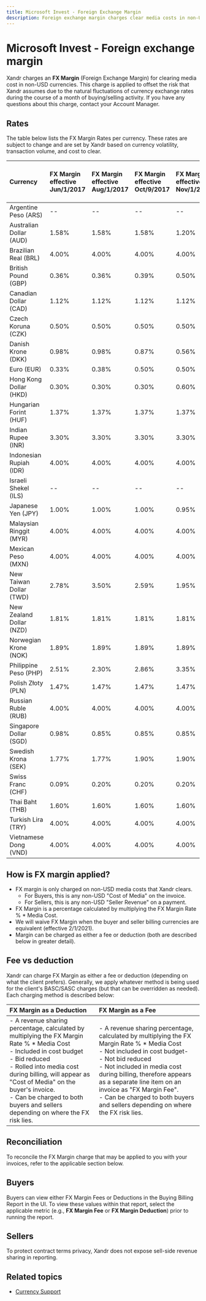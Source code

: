```yaml
---
title: Microsoft Invest - Foreign Exchange Margin
description: Foreign exchange margin charges clear media costs in non-USD currencies. This offsets the risk of currency fluctuations during buying or selling activity.
---
```


# Microsoft Invest - Foreign exchange margin

Xandr charges an **FX Margin** (Foreign Exchange Margin) for clearing media cost in non-USD currencies. This charge is applied to offset the risk that Xandr assumes due to the natural fluctuations of currency exchange rates during the course of a month of buying/selling activity. If you have any questions about this charge, contact your Account Manager.

## Rates

The table below lists the FX Margin Rates per currency. These rates are subject to change and are set by Xandr based on currency volatility, transaction volume, and cost to clear.

| Currency | FX Margin effective Jun/1/2017 | FX Margin effective Aug/1/2017 | FX Margin effective Oct/9/2017 | FX Margin effective Nov/1/2017 | FX Margin effective Jan/10/2018 | FX Margin effective Jan/29/2018 | FX Margin effective June 1, 2018 | FX Margin effective Feb 1st, 2021 | FX Margin effective Mar 13, 2021 |
|:---|:---|:---|:---|:---|:---|:---|:---|:---|:---|
| Argentine Peso (ARS) | -- | -- | -- | -- | -- | -- | -- | 15.00% | 0.00% |
| Australian Dollar (AUD) | 1.58% | 1.58% | 1.58% | 1.20% | 1.20% | 1.77% | 1.27% | 3.60% | 1.80% |
| Brazilian Real (BRL) | 4.00% | 4.00% | 4.00% | 4.00% | 4.00% | 4.00% | 4.00% | 8.00% | 3.90% |
| British Pound (GBP) | 0.36% | 0.36% | 0.39% | 0.50% | 0.62% | 1.71% | 0.99% | 3.90% | 2.00% |
| Canadian Dollar (CAD) | 1.12% | 1.12% | 1.12% | 1.12% | 1.21% | 1.98% | 1.46% | 3.10% | 1.70% |
| Czech Koruna (CZK) | 0.50% | 0.50% | 0.50% | 0.50% | 0.74% | 0.74% | 0.74% | 4.00% | 0.93% |
| Danish Krone (DKK) | 0.98% | 0.98% | 0.87% | 0.56% | 0.80% | 1.44% | 0.69% | 3.10% | 1.10% |
| Euro (EUR) | 0.33% | 0.38% | 0.50% | 0.50% | 0.50% | 0.95% | 0.67% | 3.10% | 1.10% |
| Hong Kong Dollar (HKD) | 0.30% | 0.30% | 0.30% | 0.60% | 0.42% | 0.42% | 0.34% | 0.30% | 0.30% |
| Hungarian Forint (HUF) | 1.37% | 1.37% | 1.37% | 1.37% | 1.37% | 1.37% | 1.37% | 5.20% | 1.71% |
| Indian Rupee (INR) | 3.30% | 3.30% | 3.30% | 3.30% | 3.30% | 3.30% | 3.30% | 4.20% | 2.70% |
| Indonesian Rupiah (IDR) | 4.00% | 4.00% | 4.00% | 4.00% | 4.00% | 4.00% | 4.00% | 4.10% | 2.90% |
| Israeli Shekel (ILS) | -- | -- | -- | -- | -- | -- | -- | 0.00% | 0.00% |
| Japanese Yen (JPY) | 1.00% | 1.00% | 1.00% | 0.95% | 1.00% | 1.00% | 1.00% | 2.60% | 1.00% |
| Malaysian Ringgit (MYR) | 4.00% | 4.00% | 4.00% | 4.00% | 4.00% | 4.00% | 4.00% | 4.00% | 4.00% |
| Mexican Peso (MXN) | 4.00% | 4.00% | 4.00% | 4.00% | 4.00% | 4.00% | 4.00% | 7.30% | 3.60% |
| New Taiwan Dollar (TWD) | 2.78% | 3.50% | 2.59% | 1.95% | 1.42% | 1.42% | 2.86% | 2.20% | 0.70% |
| New Zealand Dollar (NZD) | 1.81% | 1.81% | 1.81% | 1.81% | 1.81% | 1.81% | 1.35% | 4.30% | 2.20% |
| Norwegian Krone (NOK) | 1.89% | 1.89% | 1.89% | 1.89% | 1.89% | 1.89% | 1.63% | 4.70% | 2.10% |
| Philippine Peso (PHP) | 2.51% | 2.30% | 2.86% | 3.35% | 3.35% | 3.35% | 3.35% | 3.35% | 3.35% |
| Polish Złoty (PLN) | 1.47% | 1.47% | 1.47% | 1.47% | 1.47% | 1.47% | 1.16% | 4.30% | 1.70% |
| Russian Ruble (RUB) | 4.00% | 4.00% | 4.00% | 4.00% | 4.00% | 4.00% | 4.00% | 7.90% | 4.10% |
| Singapore Dollar (SGD) | 0.98% | 0.85% | 0.85% | 0.85% | 0.85% | 0.85% | 1.07% | 2.30% | 0.90% |
| Swedish Krona (SEK) | 1.77% | 1.77% | 1.90% | 1.90% | 1.90% | 1.90% | 1.90% | 4.40% | 2.38% |
| Swiss Franc (CHF) | 0.09% | 0.20% | 0.20% | 0.20% | 0.20% | 0.33% | 0.33% | 3.50% | 0.41% |
| Thai Baht (THB) | 1.60% | 1.60% | 1.60% | 1.60% | 1.60% | 1.60% | 1.05% | 4.50% | 2.00% |
| Turkish Lira (TRY) | 4.00% | 4.00% | 4.00% | 4.00% | 4.00% | 4.00% | 4.00% | 9.40% | 3.60% |
| Vietnamese Dong (VND) | 4.00% | 4.00% | 4.00% | 4.00% | 4.00% | 4.00% | 4.00% | 2.10% | 2.30% |

## How is FX margin applied?

- FX margin is only charged on non-USD media costs that Xandr clears.
  - For Buyers, this is any non-USD "Cost of Media" on the invoice.
  - For Sellers, this is any non-USD "Seller Revenue" on a payment.
- FX Margin is a percentage calculated by multiplying the FX Margin Rate % * Media Cost.
- We will waive FX Margin when the buyer and seller billing currencies are equivalent (effective 2/1/2021).
- Margin can be charged as either a fee or deduction (both are described below in greater detail).


## Fee vs deduction

Xandr can charge FX Margin as either a fee or deduction (depending on what the client prefers). Generally, we apply whatever method is being used for the client's BASC/SASC charges (but that can be overridden as needed). Each charging method is described below:

| FX Margin as a Deduction | FX Margin as a Fee |
|:---|:---|
| - A revenue sharing percentage, calculated by multiplying the FX Margin Rate % * Media Cost <br> - Included in cost budget <br> - Bid reduced <br> - Rolled into media cost during billing, will appear as "Cost of Media" on the buyer's invoice. <br> - Can be charged to both buyers and sellers depending on where the FX risk lies. | - A revenue sharing percentage, calculated by multiplying the FX Margin Rate % * Media Cost <br> - Not included in cost budget- <br> - Not bid reduced <br> - Not included in media cost during billing, therefore appears as a separate line item on an invoice as "FX Margin Fee". <br> - Can be charged to both buyers and sellers depending on where the FX risk lies. |

## Reconciliation

To reconcile the FX Margin charge that may be applied to you with your invoices, refer to the applicable section below.

## Buyers

Buyers can view either FX Margin Fees or Deductions in the Buying Billing Report in the UI. To view these values within that report, select the applicable metric (e.g., **FX Margin Fee** or **FX Margin Deduction**) prior to running the report.

## Sellers

To protect contract terms privacy, Xandr does not expose sell-side revenue sharing in reporting.

## Related topics

- [Currency Support](./currency-support.md)
